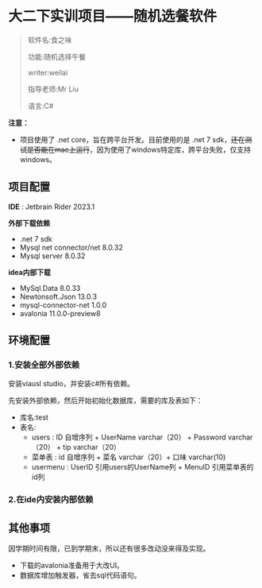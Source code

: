 ﻿# 大二下实训项目——随机选餐软件

> 软件名:食之味
> 
> 功能:随机选择午餐
> 
> writer:weilai
> 
> 指导老师:Mr Liu
> 
> 语言:C#

**注意：**

- 项目使用了 .net core，旨在跨平台开发。目前使用的是 .net 7 sdk，~~还在测试是否能在mac上运行~~，因为使用了windows特定库，跨平台失败，仅支持windows。


## 项目配置

**IDE** : Jetbrain Rider 2023.1

**外部下载依赖**

- .net 7 sdk
- Mysql net connector/net 8.0.32
- Mysql server 8.0.32

**idea内部下载**

- MySql.Data 8.0.33
- Newtonsoft.Json 13.0.3
- mysql-connector-net 1.0.0
- avalonia 11.0.0-preview8


## 环境配置

### 1.安装全部外部依赖

安装viausl studio，并安装c#所有依赖。

先安装外部依赖，然后开始初始化数据库，需要的库及表如下：

- 库名:test
- 表名:
  - users : ID 自增序列 + UserName varchar（20） + Password varchar（20） + tip varchar（20）
  - 菜单表 : id 自增序列 + 菜名 varchar（20）+ 口味 varchar(10)
  - usermenu : UserID 引用users的UserName列 + MenuID 引用菜单表的id列

### 2.在ide内安装内部依赖


## 其他事项

因学期时间有限，已到学期末，所以还有很多改动没来得及实现。

- 下载的avalonia准备用于大改UI。
- 数据库增加触发器，省去sql代码语句。